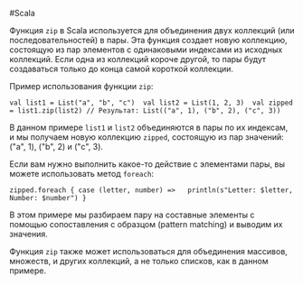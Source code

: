 
#Scala 

Функция `zip` в Scala используется для объединения двух коллекций (или последовательностей) в пары. Эта функция создает новую коллекцию, состоящую из пар элементов с одинаковыми индексами из исходных коллекций. Если одна из коллекций короче другой, то пары будут создаваться только до конца самой короткой коллекции.

Пример использования функции `zip`:



`val list1 = List("a", "b", "c") 
val list2 = List(1, 2, 3) 
val zipped = list1.zip(list2) // Результат: List(("a", 1), ("b", 2), ("c", 3))`

В данном примере `list1` и `list2` объединяются в пары по их индексам, и мы получаем новую коллекцию `zipped`, состоящую из пар значений: ("a", 1), ("b", 2) и ("c", 3).

Если вам нужно выполнить какое-то действие с элементами пары, вы можете использовать метод `foreach`:


`zipped.foreach { case (letter, number) =>   println(s"Letter: $letter, Number: $number") }`

В этом примере мы разбираем пару на составные элементы с помощью сопоставления с образцом (pattern matching) и выводим их значения.

Функция `zip` также может использоваться для объединения массивов, множеств, и других коллекций, а не только списков, как в данном примере.